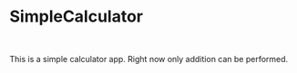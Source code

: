 # SimpleCalculator 

<br>

This is a simple calculator app. Right now only addition can be performed. 
